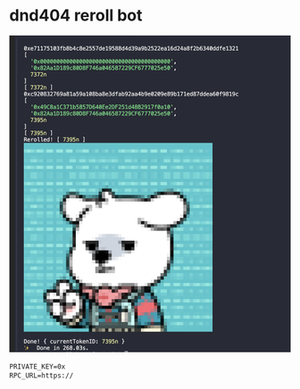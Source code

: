 # dnd404 reroll bot

<img src="./.github/cover.png" width="512px" />

```env
PRIVATE_KEY=0x
RPC_URL=https://
```
